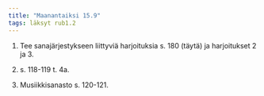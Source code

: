 ```yaml
---
title: "Maanantaiksi 15.9"
tags: läksyt rub1.2
---
```


1. Tee sanajärjestykseen liittyviä harjoituksia s. 180 (täytä) ja harjoitukset 2 ja 3.

2. s. 118-119 t. 4a.

3. Musiikkisanasto s. 120-121.